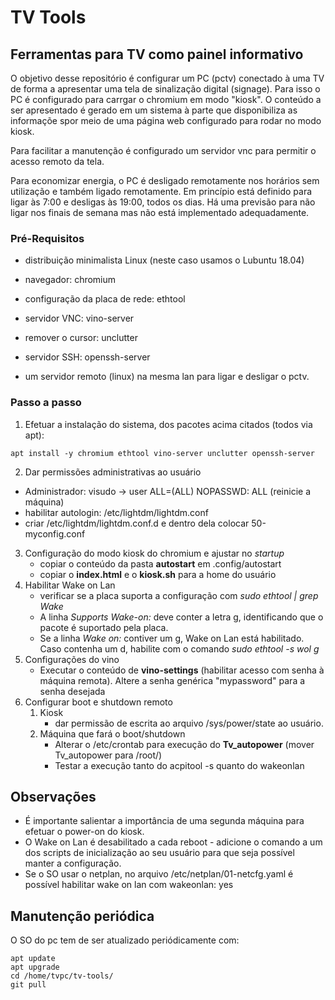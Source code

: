 # TV Tools

## Ferramentas para TV como painel informativo

O objetivo desse repositório é configurar um PC (pctv) conectado à uma TV de forma a apresentar uma tela de sinalização digital (signage). Para isso o PC é configurado para carrgar o chromium em modo "kiosk". O conteúdo a ser apresentado é gerado em um sistema à parte que disponibiliza as informaçõe spor meio de uma página web configurado para rodar no modo kiosk.

Para facilitar a manutenção é configurado um servidor vnc para permitir o acesso remoto da tela.

Para economizar energia, o PC é desligado remotamente nos horários sem utilização e também ligado remotamente. Em princípio está definido para ligar às 7:00 e desligas às 19:00, todos os dias. Há uma previsão para não ligar nos finais de semana mas não está implementado adequadamente.

### Pré-Requisitos
* distribuição minimalista Linux (neste caso usamos o Lubuntu 18.04)
* navegador: chromium
* configuração da placa de rede: ethtool
* servidor VNC: vino-server
* remover o cursor: unclutter
* servidor SSH: openssh-server

* um servidor remoto (linux) na mesma lan para ligar e desligar o pctv.

### Passo a passo
1. Efetuar a instalação do sistema, dos pacotes acima citados (todos via apt):
```
apt install -y chromium ethtool vino-server unclutter openssh-server
```

 2. Dar permissões administrativas ao usuário
   - Administrador: visudo -> user ALL=(ALL) NOPASSWD: ALL (reinicie a máquina)
   - habilitar autologin: /etc/lightdm/lightdm.conf
   - criar /etc/lightdm/lightdm.conf.d e dentro dela colocar 50-myconfig.conf
3. Configuração do modo kiosk do chromium e ajustar no _startup_
   - copiar o conteúdo da pasta **autostart** em .config/autostart
   - copiar o **index.html** e o **kiosk.sh** para a home do usuário
4. Habilitar Wake on Lan
   - verificar se a placa suporta a configuração com _sudo ethtool <identificador da placa> | grep Wake_
   - A linha _Supports Wake-on: <letters>_ deve conter a letra g, identificando que o pacote é suportado pela placa.
   - Se a linha _Wake on: <letters>_ contiver um g, Wake on Lan está habilitado. Caso contenha um d, habilite com o
       comando _sudo ethtool -s <identificador da placa> wol g_
5. Configurações do vino
   - Executar o conteúdo de **vino-settings** (habilitar acesso com senha à máquina remota). Altere a senha genérica
       "mypassword" para a senha desejada
6. Configurar boot e shutdown remoto 
   1. Kiosk
      - dar permissão de escrita ao arquivo /sys/power/state ao usuário.
   2. Máquina que fará o boot/shutdown
      - Alterar o /etc/crontab para execução do __Tv_autopower__ (mover Tv_autopower para /root/)
      - Testar a execução tanto do acpitool -s quanto do wakeonlan


## Observações
- É importante salientar a importância de uma segunda máquina para efetuar o power-on do kiosk.
- O Wake on Lan é desabilitado a cada reboot - adicione o comando a um dos scripts de inicialização ao seu usuário para que seja possível manter a configuração.
- Se o SO usar o netplan, no arquivo /etc/netplan/01-netcfg.yaml é possível habilitar wake on lan com wakeonlan: yes


## Manutenção periódica

O SO do pc tem de ser atualizado periódicamente com:
```
apt update
apt upgrade
cd /home/tvpc/tv-tools/
git pull
```
